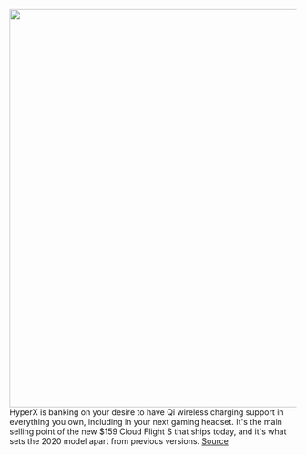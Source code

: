 <img src='https://cdn.vox-cdn.com/thumbor/L09cewS2Lc72sF1KsEijjpo0uzw=/0x0:2040x1360/1200x800/filters:focal(857x517:1183x843)/cdn.vox-cdn.com/uploads/chorus_image/image/66361872/awhite_200219_3912_0142.0.jpg' width='700px' /><br/>
HyperX is banking on your desire to have Qi wireless charging support in everything you own, including in your next gaming headset. It's the main selling point of the new $159 Cloud Flight S that ships today, and it's what sets the 2020 model apart from previous versions.
<a href='https://www.theverge.com/2020/2/24/21145868/hyperx-cloud-flight-s-wireless-gaming-headset-qi-review-specs-features-price'> Source <a/>